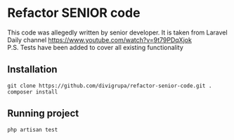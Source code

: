 # Refactor SENIOR code
This code was allegedly written by senior developer. It is taken from Laravel Daily channel https://www.youtube.com/watch?v=9t79PDqXjok  
P.S. Tests have been added to cover all existing functionality
## Installation
```shell
git clone https://github.com/divigrupa/refactor-senior-code.git .
composer install
```
## Running project
```shell
php artisan test
```
